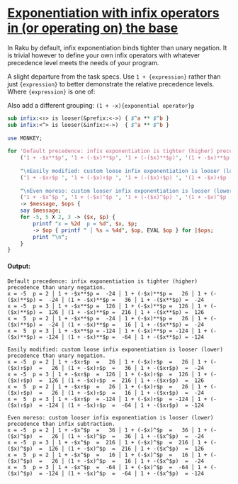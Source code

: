 [1]: https://rosettacode.org/wiki/Exponentiation_with_infix_operators_in_(or_operating_on)_the_base

# [Exponentiation with infix operators in (or operating on) the base][1]

In Raku by default, infix exponentiation binds tighter than unary negation. It is trivial however to define your own infix operators with whatever precedence level meets the needs of your program.



A slight departure from the task specs. Use `1 + {expression}` rather than just `{expression}` to better demonstrate the relative precedence levels. Where `{expression}` is one of:



Also add a different grouping: `(1 + -x){exponential operator}p`

```perl
sub infix:<↑> is looser(&prefix:<->) { $^a ** $^b }
sub infix:<^> is looser(&infix:<->)  { $^a ** $^b }
 
use MONKEY;
 
for 'Default precedence: infix exponentiation is tighter (higher) precedence than unary negation.',
    ('1 + -$x**$p', '1 + (-$x)**$p', '1 + (-($x)**$p)', '(1 + -$x)**$p', '1 + -($x**$p)'),
 
    "\nEasily modified: custom loose infix exponentiation is looser (lower) precedence than unary negation.",
    ('1 + -$x↑$p ', '1 + (-$x)↑$p ', '1 + (-($x)↑$p) ', '(1 + -$x)↑$p ', '1 + -($x↑$p) '),
 
    "\nEven moreso: custom looser infix exponentiation is looser (lower) precedence than infix subtraction.",
    ('1 + -$x^$p ', '1 + (-$x)^$p ', '1 + (-($x)^$p) ', '(1 + -$x)^$p ', '1 + -($x^$p) ')
    -> $message, $ops {
    say $message;
    for -5, 5 X 2, 3 -> ($x, $p) {
        printf "x = %2d  p = %d", $x, $p;
        -> $op { printf " │ %s = %4d", $op, EVAL $op } for |$ops;
        print "\n";
    }
}
```

#### Output:
```
Default precedence: infix exponentiation is tighter (higher) precedence than unary negation.
x = -5  p = 2 │ 1 + -$x**$p =  -24 │ 1 + (-$x)**$p =   26 │ 1 + (-($x)**$p) =  -24 │ (1 + -$x)**$p =   36 │ 1 + -($x**$p) =  -24
x = -5  p = 3 │ 1 + -$x**$p =  126 │ 1 + (-$x)**$p =  126 │ 1 + (-($x)**$p) =  126 │ (1 + -$x)**$p =  216 │ 1 + -($x**$p) =  126
x =  5  p = 2 │ 1 + -$x**$p =  -24 │ 1 + (-$x)**$p =   26 │ 1 + (-($x)**$p) =  -24 │ (1 + -$x)**$p =   16 │ 1 + -($x**$p) =  -24
x =  5  p = 3 │ 1 + -$x**$p = -124 │ 1 + (-$x)**$p = -124 │ 1 + (-($x)**$p) = -124 │ (1 + -$x)**$p =  -64 │ 1 + -($x**$p) = -124

Easily modified: custom loose infix exponentiation is looser (lower) precedence than unary negation.
x = -5  p = 2 │ 1 + -$x↑$p  =   26 │ 1 + (-$x)↑$p  =   26 │ 1 + (-($x)↑$p)  =   26 │ (1 + -$x)↑$p  =   36 │ 1 + -($x↑$p)  =  -24
x = -5  p = 3 │ 1 + -$x↑$p  =  126 │ 1 + (-$x)↑$p  =  126 │ 1 + (-($x)↑$p)  =  126 │ (1 + -$x)↑$p  =  216 │ 1 + -($x↑$p)  =  126
x =  5  p = 2 │ 1 + -$x↑$p  =   26 │ 1 + (-$x)↑$p  =   26 │ 1 + (-($x)↑$p)  =   26 │ (1 + -$x)↑$p  =   16 │ 1 + -($x↑$p)  =  -24
x =  5  p = 3 │ 1 + -$x↑$p  = -124 │ 1 + (-$x)↑$p  = -124 │ 1 + (-($x)↑$p)  = -124 │ (1 + -$x)↑$p  =  -64 │ 1 + -($x↑$p)  = -124

Even moreso: custom looser infix exponentiation is looser (lower) precedence than infix subtraction.
x = -5  p = 2 │ 1 + -$x^$p  =   36 │ 1 + (-$x)^$p  =   36 │ 1 + (-($x)^$p)  =   26 │ (1 + -$x)^$p  =   36 │ 1 + -($x^$p)  =  -24
x = -5  p = 3 │ 1 + -$x^$p  =  216 │ 1 + (-$x)^$p  =  216 │ 1 + (-($x)^$p)  =  126 │ (1 + -$x)^$p  =  216 │ 1 + -($x^$p)  =  126
x =  5  p = 2 │ 1 + -$x^$p  =   16 │ 1 + (-$x)^$p  =   16 │ 1 + (-($x)^$p)  =   26 │ (1 + -$x)^$p  =   16 │ 1 + -($x^$p)  =  -24
x =  5  p = 3 │ 1 + -$x^$p  =  -64 │ 1 + (-$x)^$p  =  -64 │ 1 + (-($x)^$p)  = -124 │ (1 + -$x)^$p  =  -64 │ 1 + -($x^$p)  = -124
```
